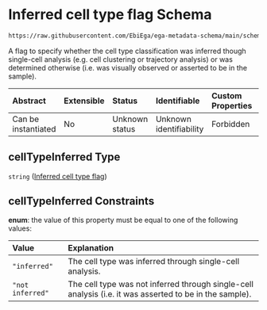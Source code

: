 # Inferred cell type flag Schema

```txt
https://raw.githubusercontent.com/EbiEga/ega-metadata-schema/main/schemas/EGA.sample.json#/properties/cellTypes/items/properties/cellTypeInferred
```

A flag to specify whether the cell type classification was inferred though single-cell analysis (e.g. cell clustering or trajectory analysis) or was determined otherwise (i.e. was visually observed or asserted to be in the sample).

| Abstract            | Extensible | Status         | Identifiable            | Custom Properties | Additional Properties | Access Restrictions | Defined In                                                                   |
| :------------------ | :--------- | :------------- | :---------------------- | :---------------- | :-------------------- | :------------------ | :--------------------------------------------------------------------------- |
| Can be instantiated | No         | Unknown status | Unknown identifiability | Forbidden         | Allowed               | none                | [EGA.sample.json\*](../../../schemas/EGA.sample.json "open original schema") |

## cellTypeInferred Type

`string` ([Inferred cell type flag](ega-10-properties-array-of-cell-types-cell-type-properties-inferred-cell-type-flag.md))

## cellTypeInferred Constraints

**enum**: the value of this property must be equal to one of the following values:

| Value            | Explanation                                                                                             |
| :--------------- | :------------------------------------------------------------------------------------------------------ |
| `"inferred"`     | The cell type was inferred through single-cell analysis.                                                |
| `"not inferred"` | The cell type was not inferred through single-cell analysis (i.e. it was asserted to be in the sample). |
